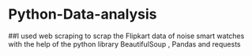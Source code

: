 # Python-Data-analysis
##I used web scraping to scrap the Flipkart data of noise smart watches with the help of the python library BeautifulSoup , Pandas  and requests 
